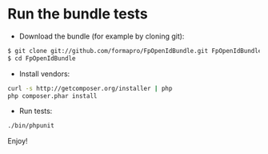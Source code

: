 Run the bundle tests
====================

* Download the bundle (for example by cloning git):

```bash
$ git clone git://github.com/formapro/FpOpenIdBundle.git FpOpenIdBundle
$ cd FpOpenIdBundle
```

* Install vendors:

```bash
curl -s http://getcomposer.org/installer | php
php composer.phar install
```

* Run tests:

```bash
./bin/phpunit
```

Enjoy!
